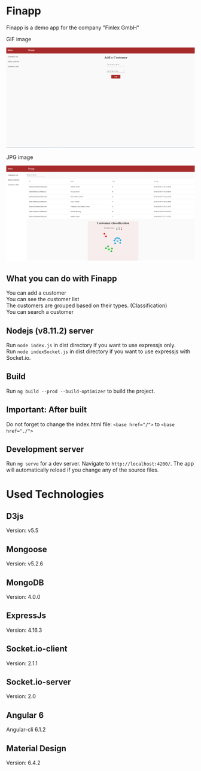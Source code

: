 # Finapp

Finapp is a demo app for the company "Finlex GmbH"

GIF image

![Gif image](https://github.com/DanBzl/finapp/blob/master/src/assets/GIF.gif)

JPG image

![Jpg image](https://github.com/DanBzl/finapp/blob/master/src/assets/finapp.jpg)


## What you can do with Finapp

You can add a customer<br>
You can see the customer list<br>
The customers are grouped based on their types. (Classification)<br>
You can search a customer

## Nodejs (v8.11.2) server

Run `node index.js` in dist directory if you want to use expressjs only.<br>
Run `node indexSocket.js` in dist directory if you want to use expressjs with Socket.io.

## Build

Run `ng build --prod --build-optimizer` to build the project.

## Important: After built

Do not forget to change the index.html file:  `<base href="/">` to  `<base href="./">` 


## Development server

Run `ng serve` for a dev server. Navigate to `http://localhost:4200/`. The app will automatically reload if you change any of the source files.

# Used Technologies

## D3js 

Version: v5.5

## Mongoose

Version: v5.2.6

## MongoDB

Version: 4.0.0

## ExpressJs

Version: 4.16.3

## Socket.io-client

Version: 2.1.1

## Socket.io-server

Version: 2.0

## Angular 6

Angular-cli 6.1.2

## Material Design

Version: 6.4.2


